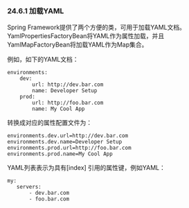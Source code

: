 ### 24.6.1 加载YAML

Spring Framework提供了两个方便的类，可用于加载YAML文档。 YamlPropertiesFactoryBean将YAML作为属性加载，并且YamlMapFactoryBean将加载YAML作为Map集合。

例如，如下的YAML文档：

```
environments:
    dev:
        url: http://dev.bar.com
        name: Developer Setup
    prod:
        url: http://foo.bar.com
        name: My Cool App
```

转换成对应的属性配置文件为：

```
environments.dev.url=http://dev.bar.com
environments.dev.name=Developer Setup
environments.prod.url=http://foo.bar.com
environments.prod.name=My Cool App
```

YAML列表表示为具有\[index\] 引用的属性键，例如YAML：

```
my:
   servers:
       - dev.bar.com
       - foo.bar.com
```




